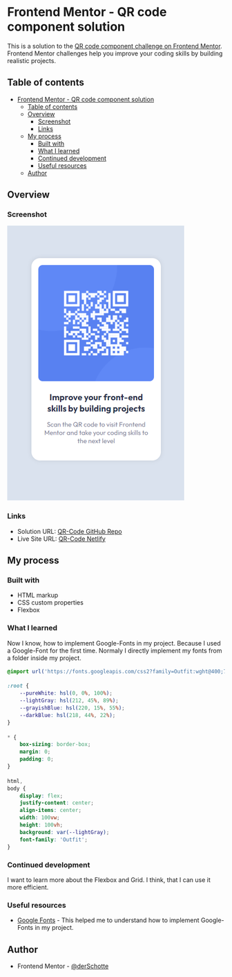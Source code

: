 # Frontend Mentor - QR code component solution

This is a solution to the [QR code component challenge on Frontend Mentor](https://www.frontendmentor.io/challenges/qr-code-component-iux_sIO_H). Frontend Mentor challenges help you improve your coding skills by building realistic projects.

## Table of contents

-   [Frontend Mentor - QR code component solution](#frontend-mentor---qr-code-component-solution)
    -   [Table of contents](#table-of-contents)
    -   [Overview](#overview)
        -   [Screenshot](#screenshot)
        -   [Links](#links)
    -   [My process](#my-process)
        -   [Built with](#built-with)
        -   [What I learned](#what-i-learned)
        -   [Continued development](#continued-development)
        -   [Useful resources](#useful-resources)
    -   [Author](#author)

## Overview

### Screenshot

![Solution screenshot](solution/screenshot.png)

### Links

-   Solution URL: [QR-Code GitHub Repo](https://github.com/derSchotte/QR-Code)
-   Live Site URL: [QR-Code Netlify](https://bucolic-melomakarona-ad1dc1.netlify.app/)

## My process

### Built with

-   HTML markup
-   CSS custom properties
-   Flexbox

### What I learned

Now I know, how to implement Google-Fonts in my project. Because I used a Google-Font for the first time.
Normaly I directly implement my fonts from a folder inside my project.

```css
@import url('https://fonts.googleapis.com/css2?family=Outfit:wght@400;700&display=swap');

:root {
    --pureWhite: hsl(0, 0%, 100%);
    --lightGray: hsl(212, 45%, 89%);
    --grayishBlue: hsl(220, 15%, 55%);
    --darkBlue: hsl(218, 44%, 22%);
}

* {
    box-sizing: border-box;
    margin: 0;
    padding: 0;
}

html,
body {
    display: flex;
    justify-content: center;
    align-items: center;
    width: 100vw;
    height: 100vh;
    background: var(--lightGray);
    font-family: 'Outfit';
}
```

### Continued development

I want to learn more about the Flexbox and Grid. I think, that I can use it more efficient.

### Useful resources

-   [Google Fonts](https://fonts.google.com/knowledge/using_type/using_web_fonts_from_a_font_delivery_service) - This helped me to understand how to implement Google-Fonts in my project.

## Author

-   Frontend Mentor - [@derSchotte](https://www.frontendmentor.io/profile/derSchotte)

